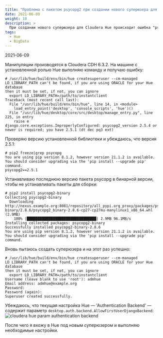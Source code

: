 ```yaml
---
title: "Проблема с пакетом psycopg2 при создании нового суперюзера для Cloudera Hue"
date: 2021-06-09
weight: 10
description: >
  При создании нового суперюзера для Cloudera Hue происходит ошибка "psycopg2_version 2.5.4 or newer is required; you have 2.5.1 (dt dec pq3 ext)".
tags:
  - Hue
  - BigData
---
```


2021-06-09

Манипуляции производятся в Cloudera CDH 6.3.2. На машине с установленной ролью Hue выполняю команду и получаю ошибку:
```
# /usr/lib/hue/build/env/bin/hue createsuperuser --cm-managed
LD_LIBRARY_PATH can't be found, if you are using ORACLE for your Hue database
then it must be set, if not, you can ignore
  export LD_LIBRARY_PATH=/path/to/instantclient
Traceback (most recent call last):
  File "/usr/lib/hue/build/env/bin/hue", line 14, in <module>
    load_entry_point('desktop', 'console_scripts', 'hue')()
  File "/usr/lib/hue/desktop/core/src/desktop/manage_entry.py", line 225, in entry
    raise e
django.core.exceptions.ImproperlyConfigured: psycopg2_version 2.5.4 or newer is required; you have 2.5.1 (dt dec pq3 ext)
```

Проверяю версию установленной библиотеки и убеждаюсь, что версия 2.5.1:
```
# pip2 freeze|grep psycopg
You are using pip version 8.1.2, however version 21.1.2 is available.
You should consider upgrading via the 'pip install --upgrade pip' command.
psycopg2==2.5.1
```

Устанавливаю последнюю версию пакета psycopg в бинарной версии, чтобы не устанавливать пакеты для сборки:
```
# pip2 install psycopg2-binary
Collecting psycopg2-binary
  Downloading http://nexus.example.org:8081/repository/all_pypi.org_proxy/packages/psycopg2-binary/2.8.6/psycopg2_binary-2.8.6-cp27-cp27mu-manylinux1_x86_64.whl (2.9MB)
    100% |████████████████████████████████| 2.9MB 96.1MB/s
Installing collected packages: psycopg2-binary
Successfully installed psycopg2-binary-2.8.6
You are using pip version 8.1.2, however version 21.1.2 is available.
You should consider upgrading via the 'pip install --upgrade pip' command.
```

Вновь пытаюсь создать суперюзера и на этот раз успешно:
```
# /usr/lib/hue/build/env/bin/hue createsuperuser --cm-managed
LD_LIBRARY_PATH can't be found, if you are using ORACLE for your Hue database
then it must be set, if not, you can ignore
  export LD_LIBRARY_PATH=/path/to/instantclient
Username (leave blank to use 'root'): admhue
Email address: admhue@example.org
Password:
Password (again):
Superuser created successfully.
```

Убеждаюсь, что текущая настройка Hue&nbsp;&mdash;&nbsp;'Authentication Backend'&nbsp;&mdash; содержит параметр `desktop.auth.backend.AllowFirstUserDjangoBackend`:
![cloudera hue param authentication backend](/img/problema-s-paketom-psycopg2-pri-sozdanii-novogo-superyuzera-dlya-cloudera-hue/cloudera_hue_param_authentication_backend.png)

После чего я вхожу в Hue под новым суперюзером и выполняю необходимые настройки.

